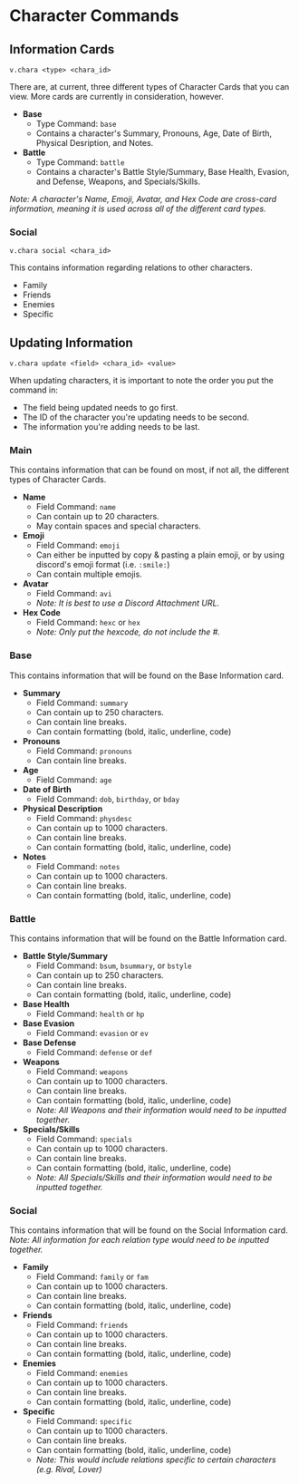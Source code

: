 # Character Commands

## Information Cards

`v.chara <type> <chara_id>`

There are, at current, three different types of Character Cards that you can view. More cards are currently in consideration, however.
- **Base**
    - Type Command: `base`
    - Contains a character's Summary, Pronouns, Age, Date of Birth, Physical Desription, and Notes.
- **Battle**
    -  Type Command: `battle`
    - Contains a character's Battle Style/Summary, Base Health, Evasion, and Defense, Weapons, and Specials/Skills.

*Note: A character's Name, Emoji, Avatar, and Hex Code are cross-card information, meaning it is used across all of the different card types.*


### Social
`v.chara social <chara_id>`

This contains information regarding relations to other characters.
- Family
- Friends
- Enemies
- Specific

## Updating Information

`v.chara update <field> <chara_id> <value>`

When updating characters, it is important to note the order you put the command in:
- The field being updated needs to go first.
- The ID of the character you're updating needs to be second.
- The information you're adding needs to be last.

### Main

This contains information that can be found on most, if not all, the different types of Character Cards.
- **Name**
    - Field Command: `name`
    - Can contain up to 20 characters.
    - May contain spaces and special characters.
- **Emoji**
    - Field Command: `emoji`
    - Can either be inputted by copy & pasting a plain emoji, or by using discord's emoji format (i.e. `:smile:`)
    - Can contain multiple emojis.
- **Avatar**
    - Field Command: `avi`
    - *Note: It is best to use a Discord Attachment URL.*
- **Hex Code**
    - Field Command: `hexc` or `hex`
    - *Note: Only put the hexcode, do not include the #.*

### Base

This contains information that will be found on the Base Information card.
- **Summary**
    - Field Command: `summary`
    - Can contain up to 250 characters.
    - Can contain line breaks.
    - Can contain formatting (bold, italic, underline, code)
- **Pronouns**
    - Field Command: `pronouns`
    - Can contain line breaks.
- **Age**
    - Field Command: `age`
- **Date of Birth**
    - Field Command: `dob`, `birthday`, or `bday`
- **Physical Description**
    - Field Command: `physdesc`
    - Can contain up to 1000 characters.
    - Can contain line breaks.
    - Can contain formatting (bold, italic, underline, code)
- **Notes**
    - Field Command: `notes`
    - Can contain up to 1000 characters.
    - Can contain line breaks.
    - Can contain formatting (bold, italic, underline, code)

### Battle

This contains information that will be found on the Battle Information card.
- **Battle Style/Summary**
    - Field Command: `bsum`, `bsummary`, or `bstyle`
    - Can contain up to 250 characters.
    - Can contain line breaks.
    - Can contain formatting (bold, italic, underline, code)
- **Base Health**
    - Field Command: `health` or `hp`
- **Base Evasion**
    - Field Command: `evasion` or `ev`
- **Base Defense**
    - Field Command: `defense` or `def`
- **Weapons**
    - Field Command: `weapons`
    - Can contain up to 1000 characters.
    - Can contain line breaks.
    - Can contain formatting (bold, italic, underline, code)
    - *Note: All Weapons and their information would need to be inputted together.*
- **Specials/Skills**
    - Field Command: `specials`
    - Can contain up to 1000 characters.
    - Can contain line breaks.
    - Can contain formatting (bold, italic, underline, code)
    - *Note: All Specials/Skills and their information would need to be inputted together.*

### Social

This contains information that will be found on the Social Information card.   
*Note: All information for each relation type would need to be inputted together.*
- **Family**
    - Field Command: `family` or `fam`
    - Can contain up to 1000 characters.
    - Can contain line breaks.
    - Can contain formatting (bold, italic, underline, code)
- **Friends**
    - Field Command: `friends`
    - Can contain up to 1000 characters.
    - Can contain line breaks.
    - Can contain formatting (bold, italic, underline, code)
- **Enemies**
    - Field Command: `enemies`
    - Can contain up to 1000 characters.
    - Can contain line breaks.
    - Can contain formatting (bold, italic, underline, code)
- **Specific**
    - Field Command: `specific`
    - Can contain up to 1000 characters.
    - Can contain line breaks.
    - Can contain formatting (bold, italic, underline, code)
    - *Note: This would include relations specific to certain characters (e.g. Rival, Lover)*